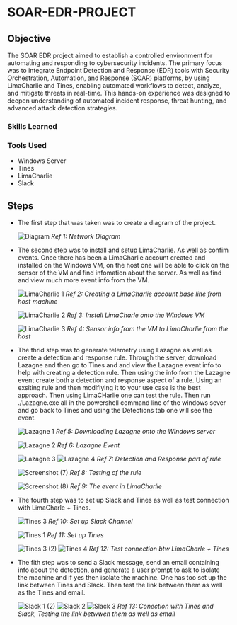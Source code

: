 # SOAR-EDR-PROJECT

## Objective

The SOAR EDR project aimed to establish a controlled environment for automating and responding to cybersecurity incidents. The primary focus was to integrate Endpoint Detection and Response (EDR) tools with Security Orchestration, Automation, and Response (SOAR) platforms, by using LimaCharlie and Tines, enabling automated workflows to detect, analyze, and mitigate threats in real-time. This hands-on experience was designed to deepen understanding of automated incident response, threat hunting, and advanced attack detection strategies.

### Skills Learned

### Tools Used
- Windows Server
- Tines
- LimaCharlie
- Slack

## Steps
- The first step that was taken was to create a diagram of the project.

  ![Diagram](https://github.com/user-attachments/assets/3b7aca6d-597b-4c3c-bb03-4e44ec90f4f0)
   *Ref 1: Network Diagram*

- The second step was to install and setup LimaCharlie. As well as confim events. Once there has been a LimaCharlie account created and installed on the Windows VM, on the host one will be able to click on the sensor of the VM and find infomation about the server. As well as find and view much more event info from the VM.

  ![LimaCharlie 1](https://github.com/user-attachments/assets/1f026962-2d8d-41bc-b180-eb4e0174f4c6)
  *Ref 2: Creating a LimaCharlie account base line from host machine*

  ![LimaCharlie 2](https://github.com/user-attachments/assets/06c0e98d-a20f-4b78-a2e9-168e9c0e7bc4)
  *Ref 3: Install LimaCharle onto the Windows VM*

  ![LimaCharlie 3](https://github.com/user-attachments/assets/7f94fdf6-ccf4-4368-83fa-972a28293dbf)
 *Ref 4: Sensor info from the VM to LimaCharlie from the host*

- The thrid step was to generate telemetry using Lazagne as well as create a detection and response rule. Through the server, download Lazagne and then go to Tines and and view the Lazagne event info to help with creating a detection rule. Then using the info from the Lazagne event create both a detection and response aspect of a rule. Using an exsiting rule and then modifiying it to your use case is the best approach. Then using LimaCHarlie one can test the rule. Then run ./Lazagne.exe all in the powershell command line of the windows sever and go back to Tines and using the Detections tab one will see the event. 
  
  ![Lazagne 1](https://github.com/user-attachments/assets/d44bb59e-b140-4c7e-8db4-4e366f24ed31)
  *Ref 5: Downloading Lazagne onto the Windows server*

  ![Lazagne 2](https://github.com/user-attachments/assets/44b10564-1641-4d16-b593-c38610c534b1)
  *Ref 6: Lazagne Event*

  ![Lazagne 3](https://github.com/user-attachments/assets/e958d0a4-f73c-43be-a449-733df96268d6)
  ![Lazagne 4](https://github.com/user-attachments/assets/7c4c2596-c789-43f4-a0cf-84056a2df6c5)
  *Ref 7: Detection and Response part of rule*

  ![Screenshot (7)](https://github.com/user-attachments/assets/bbd2c603-075f-4587-807b-21605d0bef6f)
  *Ref 8: Testing of the rule*

  ![Screenshot (8)](https://github.com/user-attachments/assets/462a6440-a86a-40d0-85f2-daeb81e306b3)
  *Ref 9: The event in LimaCharlie*

- The fourth step was to set up Slack and Tines as well as test connection with LimaCharle + Tines.

  ![Tines 3](https://github.com/user-attachments/assets/afaad2b7-dda0-4c21-b9d6-e8f8dd8bfa95)
  *Ref 10: Set up Slack Channel*
  
  ![Tines 1](https://github.com/user-attachments/assets/aa3a961d-6c38-4aaf-b249-34498c654f63)
  *Ref 11: Set up Tines*

  ![Tines 3 (2)](https://github.com/user-attachments/assets/69c771d2-f1eb-4aaa-b395-b7d6dcae4f87)
  ![Tines 4](https://github.com/user-attachments/assets/e33cf832-5ac5-42b0-9db5-0be51269a84a)
  *Ref 12: Test connection btw LimaCharle + Tines*

- The fith step was to send a Slack message, send an email containing info about the detection, and generate a user prompt to ask to isolate the machine and if yes then isolate the machine. One has too set up the link between Tines and Slack. Then test the link between them as well as the Tines and email. 

  ![Slack 1 (2)](https://github.com/user-attachments/assets/38a44b69-20cd-4836-9b2a-8e6a8b17285d)
  ![Slack 2](https://github.com/user-attachments/assets/b0eed4bf-e02e-474c-bf87-966ffd475238)
  ![Slack 3](https://github.com/user-attachments/assets/981d18cc-93a5-402d-9742-05bf45e1f499)
  *Ref 13: Conection with Tines and Slack, Testing the link betwwen them as well as email*
